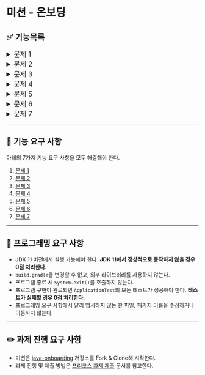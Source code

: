 # 미션 - 온보딩

## ✅ 기능목록

<details>
<summary style="font-size: large">문제 1</summary>
<div markdown="1">

- 인자값에 대한 유효성검사 기능
- 숫자의 각 자릿수의 합과 곱을 비교하는 기능
- 두개의 숫자의 크기를 비교하는 기능

</div>
</details>

<details>
<summary style="font-size: large">문제 2</summary>
<div markdown="1">

1. 반복문을 통해 현재글자와 이전글자, 다음 글자를 비교하여 겹치지 않은 글자를 찾는 기능
   2-1. 현재 글자와 앞글자를 비교하는 기능
   2-2. 현재 글자와 다음글자를 비교하는 기능
2. 1의 결과들을 String으로 변환하는 기능
3. 2 결과값이 입력값과 차이가 있는지 확인하고 변화가 있으면 1번부터 다시반복


</div>
</details>
<details>

<summary style="font-size: large">문제 3</summary>
<div markdown="1">

1. 입력값이 Multiple number(3) 보다 작으면 0을 리턴
2. 반복문을 통해 multiple number 부터 입력값까지 총 박수횟구 구하는 기능
    2-1. 각각의 숫자의 박수횟수를 구하는 기능
    2-2. 숫자의 일의 자리부터 마지막 자리까지 multiple number의 배수인지 확인하는 기능

</div>
</details>
<details>

<summary style="font-size: large">문제 4</summary>
<div markdown="1">

- 해당 글자가 대문자인지, 소문자인지 구분하는 기능
- 대문자 혹은 소문자인 경우 매칭되는 글자로 변환하는 기능
- 아스키 코드를 통해 글자를 변환하는 기능

</div>
</details>
<details>

<summary style="font-size: large">문제 5</summary>
<div markdown="1">

number를 가장큰 화폐단위부터 순서대로 나누고 나눈 몫을 answerList에 추가,
나머지를 Number로 재할당

</div>
</details>
<details>

<summary style="font-size: large">문제 6</summary>
<div markdown="1">

- String을 length2 단위로 나눠서 List에 저장하는 기능
- 위의 결과(List)가 다른 String에 포함되는지 확인하는 기능

</div>
</details>
<details>

<summary style="font-size: large">문제 7</summary>
<div markdown="1">

1. user의 친구 리스트 만드는 기능
2. friends에서 user의 친구의 친구를 List로 저장
3. visitor에서 user의 친구를 제외하는 기능
4. 2와 3의 결과에따라 각각의 사용자에 점수를 할당하는기능
5. 4의 결과에 따라 점수순(내림차순)으로 정렬하고, 동점일 경우 이름(오름차순)으로 정렬하는 기능
6. 5의 결과의 length가 5를 초과하는 경우 length5 로 slice하는 기능
    

</div>
</details>

---

## 🚀 기능 요구 사항
아래의 7가지 기능 요구 사항을 모두 해결해야 한다.

1. [문제 1](./docs/PROBLEM1.md)
2. [문제 2](./docs/PROBLEM2.md)
3. [문제 3](./docs/PROBLEM3.md)
4. [문제 4](./docs/PROBLEM4.md)
5. [문제 5](./docs/PROBLEM5.md)
6. [문제 6](./docs/PROBLEM6.md)
7. [문제 7](./docs/PROBLEM7.md)

---

## 🎯 프로그래밍 요구 사항

- JDK 11 버전에서 실행 가능해야 한다. **JDK 11에서 정상적으로 동작하지 않을 경우 0점 처리한다.**
- `build.gradle`을 변경할 수 없고, 외부 라이브러리를 사용하지 않는다.
- 프로그램 종료 시 `System.exit()`를 호출하지 않는다.
- 프로그램 구현이 완료되면 `ApplicationTest`의 모든 테스트가 성공해야 한다. **테스트가 실패할 경우 0점 처리한다.**
- 프로그래밍 요구 사항에서 달리 명시하지 않는 한 파일, 패키지 이름을 수정하거나 이동하지 않는다.

---

## ✏️ 과제 진행 요구 사항

- 미션은 [java-onboarding](https://github.com/woowacourse-precourse/java-onboarding) 저장소를 Fork & Clone해 시작한다.
- 과제 진행 및 제출 방법은 [프리코스 과제 제출](https://github.com/woowacourse/woowacourse-docs/tree/master/precourse) 문서를 참고한다.
